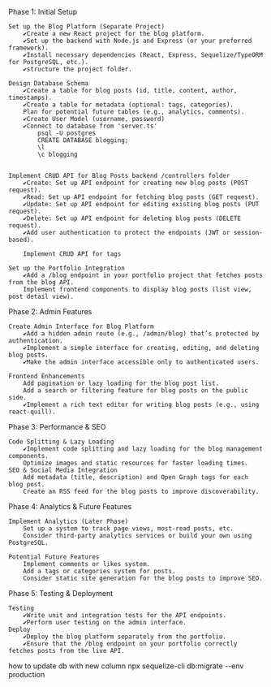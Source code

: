 Phase 1: Initial Setup

    Set up the Blog Platform (Separate Project)
        ✔Create a new React project for the blog platform.
        ✔Set up the backend with Node.js and Express (or your preferred framework).
        ✔Install necessary dependencies (React, Express, Sequelize/TypeORM for PostgreSQL, etc.).
        ✔structure the project folder.

    Design Database Schema
        ✔Create a table for blog posts (id, title, content, author, timestamps).
        ✔Create a table for metadata (optional: tags, categories).
        Plan for potential future tables (e.g., analytics, comments).
        ✔Create User Model (username, password)
        ✔Connect to database from 'server.ts'
            psql -U postgres
            CREATE DATABASE blogging;
            \l
            \c blogging


    Implement CRUD API for Blog Posts backend /controllers folder
        ✔Create: Set up API endpoint for creating new blog posts (POST request).
        ✔Read: Set up API endpoint for fetching blog posts (GET request).
        ✔Update: Set up API endpoint for editing existing blog posts (PUT request).
        ✔Delete: Set up API endpoint for deleting blog posts (DELETE request).
        ✔Add user authentication to protect the endpoints (JWT or session-based).

        Implement CRUD API for tags

    Set up the Portfolio Integration
        ✔Add a /blog endpoint in your portfolio project that fetches posts from the blog API.
        Implement frontend components to display blog posts (list view, post detail view).

Phase 2: Admin Features

    Create Admin Interface for Blog Platform
        ✔Add a hidden admin route (e.g., /admin/blog) that’s protected by authentication.
        ✔Implement a simple interface for creating, editing, and deleting blog posts.
        ✔Make the admin interface accessible only to authenticated users.

    Frontend Enhancements
        Add pagination or lazy loading for the blog post list.
        Add a search or filtering feature for blog posts on the public side.
        ✔Implement a rich text editor for writing blog posts (e.g., using react-quill).

Phase 3: Performance & SEO

    Code Splitting & Lazy Loading
        ✔Implement code splitting and lazy loading for the blog management components.
        Optimize images and static resources for faster loading times.
    SEO & Social Media Integration
        Add metadata (title, description) and Open Graph tags for each blog post.
        Create an RSS feed for the blog posts to improve discoverability.

Phase 4: Analytics & Future Features

    Implement Analytics (Later Phase)
        Set up a system to track page views, most-read posts, etc.
        Consider third-party analytics services or build your own using PostgreSQL.

    Potential Future Features
        Implement comments or likes system.
        Add a tags or categories system for posts.
        Consider static site generation for the blog posts to improve SEO.

Phase 5: Testing & Deployment

    Testing
        ✔Write unit and integration tests for the API endpoints.
        ✔Perform user testing on the admin interface.
    Deploy
        ✔Deploy the blog platform separately from the portfolio.
        ✔Ensure that the /blog endpoint on your portfolio correctly fetches posts from the live API.

how to update db with new column
npx sequelize-cli db:migrate --env production
